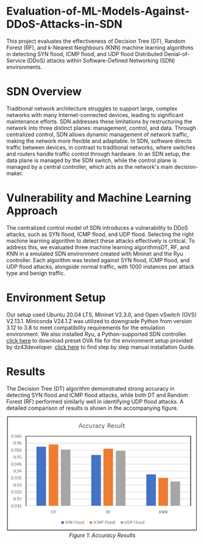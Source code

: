 # Evaluation-of-ML-Models-Against-DDoS-Attacks-in-SDN
This project evaluates the effectiveness of Decision Tree (DT), Random Forest (RF), and k-Nearest Neighbours (KNN) machine learning algorithms in detecting SYN flood, ICMP flood, and UDP flood Distributed Denial-of-Service (DDoS) attacks within Software-Defined Networking (SDN) environments. 

# SDN Overview
Traditional network architecture struggles to support large, complex networks with many Internet-connected devices, leading to significant maintenance efforts. SDN addresses these limitations by restructuring the network into three distinct planes: management, control, and data. Through centralized control, SDN allows dynamic management of network traffic, making the network more flexible and adaptable. In SDN, software directs traffic between devices, in contrast to traditional networks, where switches and routers handle traffic control through hardware. In an SDN setup, the data plane is managed by the SDN switch, while the control plane is managed by a central controller, which acts as the network's main decision-maker.

# Vulnerability and Machine Learning Approach
The centralized control model of SDN introduces a vulnerability to DDoS attacks, such as SYN flood, ICMP flood, and UDP flood. Selecting the right machine learning algorithm to detect these attacks effectively is critical. To address this, we evaluated three machine learning algorithmsDT, RF, and KNN in a emulated SDN environment created with Mininet and the Ryu controller. Each algorithm was tested against SYN flood, ICMP flood, and UDP flood attacks, alongside normal traffic, with 1000 instances per attack type and benign traffic.

# Environment Setup
Our setup used Ubuntu 20.04 LTS, Mininet V2.3.0, and Open vSwitch (OVS) V2.13.1. Miniconda V24.1.2 was utilized to downgrade Python from version 3.12 to 3.8 to meet compatibility requirements for the emulation environment. We also installed Ryu, a Python-supported SDN controller. [click here](https://github.com/dz43developer/sdn-network-ddos-detection-using-machine-learning) to download preset OVA file for the environment setup provided by dz43developer. [click here](https://shantoroy.com/sdn/sdn-mininet-ryu/) to find step by step manual installation Guide.

# Results
The Decision Tree (DT) algorithm demonstrated strong accuracy in detecting SYN flood and ICMP flood attacks, while both DT and Random Forest (RF) performed similarly well in identifying UDP flood attacks. A detailed comparison of results is shown in the accompanying figure.
<p align="center">
  <img src="accuracy.png" alt="Unable to Load Image" width="500"/>
  <br>
  <em>Figure 1: Accuracy Results </em>
</p>
